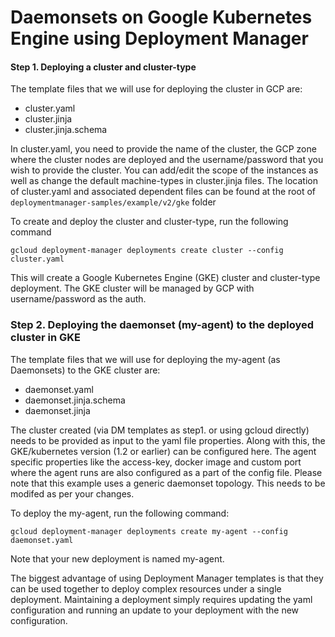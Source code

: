 # Daemonsets on Google Kubernetes Engine using Deployment Manager

#### Step 1. Deploying a cluster and cluster-type

The template files that we will use for deploying the cluster in GCP are:

 - cluster.yaml
 - cluster.jinja
 - cluster.jinja.schema

In cluster.yaml, you need to provide the name of the cluster, the GCP zone
where the cluster nodes are deployed and the username/password that you wish
to provide the cluster. You can add/edit the scope of the instances as well
as change the default machine-types in cluster.jinja files. The location of
cluster.yaml and associated dependent files can be found at the root of
`deploymentmanager-samples/example/v2/gke` folder

To create and deploy the cluster and cluster-type, run the following command

    gcloud deployment-manager deployments create cluster --config cluster.yaml


This will create a Google Kubernetes Engine (GKE) cluster and cluster-type
deployment. The GKE cluster will be managed by GCP with username/password
as the auth.


### Step 2. Deploying the daemonset (my-agent) to the deployed cluster in GKE

The template files that we will use for deploying the my-agent (as Daemonsets)
to the GKE cluster are:

 - daemonset.yaml
 - daemonset.jinja.schema
 - daemonset.jinja

The cluster created (via DM templates as step1. or using gcloud directly)
needs to be provided as input to the yaml file properties. Along with this,
the GKE/kubernetes version (1.2 or earlier) can be configured here.
The agent specific properties like the access-key, docker image and custom port
where the agent runs are also configured as a part of the config file.
Please note that this example uses a generic daemonset topology. This needs to
be modifed as per your changes.

To deploy the my-agent, run the following command:

    gcloud deployment-manager deployments create my-agent --config
    daemonset.yaml


Note that your new deployment is named my-agent.

The biggest advantage of using Deployment Manager templates is that they can be
used together to deploy complex resources under a single deployment.
Maintaining a deployment simply requires updating the yaml configuration and
running an update to your deployment with the new configuration.

